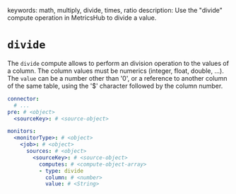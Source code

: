 keywords: math, multiply, divide, times, ratio
description: Use the "divide" compute operation in MetricsHub to divide a value.

# `divide`

The `divide` compute allows to perform an division operation to the values of a column. The column values must be numerics (integer, float, double, ...).
The `value` can be a number other than '0', or a reference to another column of the same table, using the '$' character followed by the column number.

```yaml
connector:
  # ...
pre: # <object>
  <sourceKey>: # <source-object>

monitors:
  <monitorType>: # <object>
    <job>: # <object>
      sources: # <object>
        <sourceKey>: # <source-object>
          computes: # <compute-object-array>
          - type: divide
            column: # <number>
            value: # <String>
```
